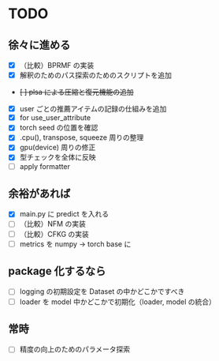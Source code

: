 # TODO
## 徐々に進める
- [x] （比較）BPRMF の実装
- [x] 解釈のためのパス探索のためのスクリプトを追加
- ~~[ ] plsa による圧縮と復元機能の追加~~
- [x] user ごとの推薦アイテムの記録の仕組みを追加
- [x] for use_user_attribute
- [x] torch seed の位置を確認
- [x] .cpu(), transpose, squeeze 周りの整理
- [x] gpu(device) 周りの修正
- [x] 型チェックを全体に反映
- [ ] apply formatter

## 余裕があれば
- [x] main.py に predict を入れる
- [ ] （比較）NFM の実装
- [ ] （比較）CFKG の実装
- [ ] metrics を numpy -> torch base に

## package 化するなら
- [ ] logging の初期設定を Dataset の中かどこかですべき
- [ ] loader を model 中かどこかで初期化（loader, model の統合）

## 常時
- [ ] 精度の向上のためのパラメータ探索
